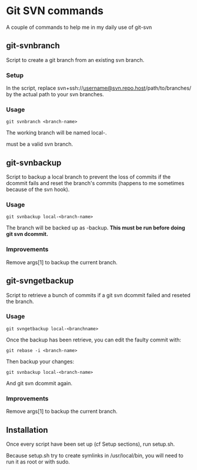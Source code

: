 # Git SVN commands

A couple of commands to help me in my daily use of git-svn

## git-svnbranch

Script to create a git branch from an existing svn branch.

### Setup

In the script, replace svn+ssh://username@svn.repo.host/path/to/branches/
by the actual path to your svn branches.

### Usage

```
git svnbranch <branch-name>
```

The working branch will be named local-<branch-name>.

<branch-name> must be a valid svn branch.

## git-svnbackup

Script to backup a local branch to prevent the loss of commits if the dcommit fails
and reset the branch's commits (happens to me sometimes because of the svn hook).

### Usage

```
git svnbackup local-<branch-name>
```

The branch <branch-name> will be backed up as <branch-name>-backup.
**This must be run before doing git svn dcommit.**

### Improvements

Remove args[1] to backup the current branch.

## git-svngetbackup

Script to retrieve a bunch of commits if a git svn dcommit failed and
reseted the branch.

### Usage

```
git svngetbackup local-<branchname>
```

Once the backup has been retrieve, you can edit the faulty commit with:
```
git rebase -i <branch-name>
```
Then backup your changes:
```
git svnbackup local-<branch-name>
```
And git svn dcommit again.

### Improvements

Remove args[1] to backup the current branch.

## Installation

Once every script have been set up (cf Setup sections), run setup.sh.

Because setup.sh try to create symlinks in /usr/local/bin, you will
need to run it as root or with sudo.
